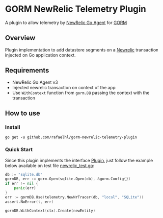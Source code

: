# GORM NewRelic Telemetry Plugin
A plugin to allow telemetry by [NewRelic Go Agent](https://github.com/newrelic/go-agent) for [GORM](https://gorm.io/)

## Overview

Plugin implementation to add datastore segments on a [Newrelic](https://newrelic.com/) transaction injected on Go application context.

## Requirements

 - NewRelic Go Agent v3
 - Injected newrelic transaction on context of the app
 - Use `WithContext` function from `gorm.DB` passing the context with the transaction

## How to use

### Install

```
go get -u github.com/rafaelhl/gorm-newrelic-telemetry-plugin
```

### Quick Start

Since this plugin implements the interface [Plugin](https://gorm.io/docs/write_plugins.html#Plugin),
just follow the example below available on test file [newrelic_test.go](telemetry/newrelic_test.go):

```go
db := "sqlite.db"
gormDB, err := gorm.Open(sqlite.Open(db), &gorm.Config{})
if err != nil {
	panic(err)
}
err := gormDB.Use(telemetry.NewNrTracer(db, "local", "SQLite"))
assert.NoError(t, err)
```

```go
gormDB.WithContext(ctx).Create(newEntity)
```
